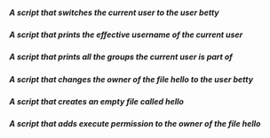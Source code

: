 #####  A script that switches the current user to the user betty #####
##### A script that prints the effective username of the current user #####
##### A script that prints all the groups the current user is part of #####
##### A script that changes the owner of the file hello to the user betty #####
##### A script that creates an empty file called hello #####
##### A script that adds execute permission to the owner of the file hello #####